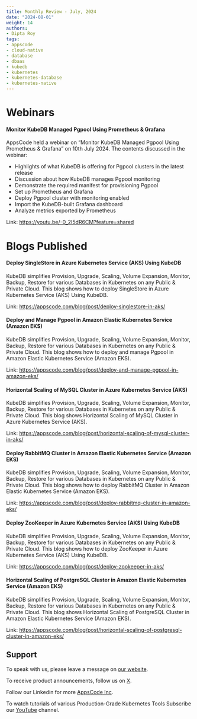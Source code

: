 ```yaml
---
title: Monthly Review - July, 2024
date: "2024-08-01"
weight: 14
authors:
- Dipta Roy
tags:
- appscode
- cloud-native
- database
- dbaas
- kubedb
- kubernetes
- kubernetes-database
- kubernetes-native
---
```


# Webinars


#### Monitor KubeDB Managed Pgpool Using Prometheus & Grafana

AppsCode held a webinar on “Monitor KubeDB Managed Pgpool Using Prometheus & Grafana” on 10th July 2024. The contents discussed in the webinar:

- Highlights of what KubeDB is offering for Pgpool clusters in the latest release
- Discussion about how KubeDB manages Pgpool monitoring
- Demonstrate the required manifest for provisioning Pgpool
- Set up Prometheus and Grafana
- Deploy Pgpool cluster with monitoring enabled
- Import the KubeDB-built Grafana dashboard
- Analyze metrics exported by Prometheus

Link: https://youtu.be/-0_2I5dR6CM?feature=shared


# Blogs Published


#### Deploy SingleStore in Azure Kubernetes Service (AKS) Using KubeDB

KubeDB simplifies Provision, Upgrade, Scaling, Volume Expansion, Monitor, Backup, Restore for various Databases in Kubernetes on any Public & Private Cloud. This blog shows how to deploy SingleStore in Azure Kubernetes Service (AKS) Using KubeDB.

Link: https://appscode.com/blog/post/deploy-singlestore-in-aks/


#### Deploy and Manage Pgpool in Amazon Elastic Kubernetes Service (Amazon EKS)

KubeDB simplifies Provision, Upgrade, Scaling, Volume Expansion, Monitor, Backup, Restore for various Databases in Kubernetes on any Public & Private Cloud. This blog shows how to deploy and manage Pgpool in Amazon Elastic Kubernetes Service (Amazon EKS).

Link: https://appscode.com/blog/post/deploy-and-manage-pgpool-in-amazon-eks/


#### Horizontal Scaling of MySQL Cluster in Azure Kubernetes Service (AKS)

KubeDB simplifies Provision, Upgrade, Scaling, Volume Expansion, Monitor, Backup, Restore for various Databases in Kubernetes on any Public & Private Cloud. This blog shows Horizontal Scaling of MySQL Cluster in Azure Kubernetes Service (AKS).

Link: https://appscode.com/blog/post/horizontal-scaling-of-mysql-cluster-in-aks/


#### Deploy RabbitMQ Cluster in Amazon Elastic Kubernetes Service (Amazon EKS)

KubeDB simplifies Provision, Upgrade, Scaling, Volume Expansion, Monitor, Backup, Restore for various Databases in Kubernetes on any Public & Private Cloud. This blog shows how to deploy RabbitMQ Cluster in Amazon Elastic Kubernetes Service (Amazon EKS).

Link: https://appscode.com/blog/post/deploy-rabbitmq-cluster-in-amazon-eks/


#### Deploy ZooKeeper in Azure Kubernetes Service (AKS) Using KubeDB

KubeDB simplifies Provision, Upgrade, Scaling, Volume Expansion, Monitor, Backup, Restore for various Databases in Kubernetes on any Public & Private Cloud. This blog shows how to deploy ZooKeeper in Azure Kubernetes Service (AKS) Using KubeDB.

Link: https://appscode.com/blog/post/deploy-zookeeper-in-aks/


#### Horizontal Scaling of PostgreSQL Cluster in Amazon Elastic Kubernetes Service (Amazon EKS)

KubeDB simplifies Provision, Upgrade, Scaling, Volume Expansion, Monitor, Backup, Restore for various Databases in Kubernetes on any Public & Private Cloud. This blog shows Horizontal Scaling of PostgreSQL Cluster in Amazon Elastic Kubernetes Service (Amazon EKS).

Link: https://appscode.com/blog/post/horizontal-scaling-of-postgresql-cluster-in-amazon-eks/





## Support

To speak with us, please leave a message on [our website](https://appscode.com/contact/).

To receive product announcements, follow us on [X](https://twitter.com/AppsCodeHQ/).

Follow our Linkedin for more [AppsCode Inc](https://www.linkedin.com/company/appscode/).

To watch tutorials of various Production-Grade Kubernetes Tools Subscribe our [YouTube](https://www.youtube.com/c/AppsCodeInc/) channel.
